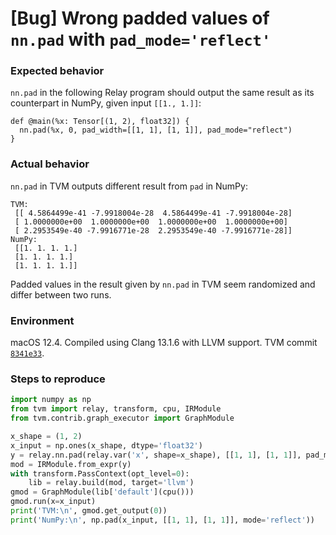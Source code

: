# [Bug] Wrong padded values of `nn.pad` with `pad_mode='reflect'`

### Expected behavior

`nn.pad` in the following Relay program should output the same result as its counterpart in NumPy,
given input `[[1., 1.]]`:

```
def @main(%x: Tensor[(1, 2), float32]) {
  nn.pad(%x, 0, pad_width=[[1, 1], [1, 1]], pad_mode="reflect")
}
```

### Actual behavior

`nn.pad` in TVM outputs different result from `pad` in NumPy:

```
TVM:
 [[ 4.5864499e-41 -7.9918004e-28  4.5864499e-41 -7.9918004e-28]
 [ 1.0000000e+00  1.0000000e+00  1.0000000e+00  1.0000000e+00]
 [ 2.2953549e-40 -7.9916771e-28  2.2953549e-40 -7.9916771e-28]]
NumPy:
 [[1. 1. 1. 1.]
 [1. 1. 1. 1.]
 [1. 1. 1. 1.]]
```

Padded values in the result given by `nn.pad` in TVM seem randomized and differ between two runs.

### Environment

macOS 12.4. Compiled using Clang 13.1.6 with LLVM support. TVM
commit [`8341e33`](https://github.com/apache/tvm/commit/8341e33d05868b7bb8496c913679b7951836f3b9).

### Steps to reproduce

```python
import numpy as np
from tvm import relay, transform, cpu, IRModule
from tvm.contrib.graph_executor import GraphModule

x_shape = (1, 2)
x_input = np.ones(x_shape, dtype='float32')
y = relay.nn.pad(relay.var('x', shape=x_shape), [[1, 1], [1, 1]], pad_mode='reflect')
mod = IRModule.from_expr(y)
with transform.PassContext(opt_level=0):
    lib = relay.build(mod, target='llvm')
gmod = GraphModule(lib['default'](cpu()))
gmod.run(x=x_input)
print('TVM:\n', gmod.get_output(0))
print('NumPy:\n', np.pad(x_input, [[1, 1], [1, 1]], mode='reflect'))
```
